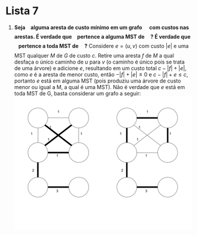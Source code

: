 # Lista 7

1. **Seja <img src="/P2/l7/tex/8cd34385ed61aca950a6b06d09fb50ac.svg?invert_in_darkmode&sanitize=true" align=middle width=7.654137149999991pt height=14.15524440000002pt/> alguma aresta de custo mínimo em um grafo <img src="/P2/l7/tex/5201385589993766eea584cd3aa6fa13.svg?invert_in_darkmode&sanitize=true" align=middle width=12.92464304999999pt height=22.465723500000017pt/> com custos nas arestas. É verdade que <img src="/P2/l7/tex/8cd34385ed61aca950a6b06d09fb50ac.svg?invert_in_darkmode&sanitize=true" align=middle width=7.654137149999991pt height=14.15524440000002pt/> pertence a alguma MST de <img src="/P2/l7/tex/5201385589993766eea584cd3aa6fa13.svg?invert_in_darkmode&sanitize=true" align=middle width=12.92464304999999pt height=22.465723500000017pt/>? É verdade que <img src="/P2/l7/tex/8cd34385ed61aca950a6b06d09fb50ac.svg?invert_in_darkmode&sanitize=true" align=middle width=7.654137149999991pt height=14.15524440000002pt/> pertence a toda MST de <img src="/P2/l7/tex/5201385589993766eea584cd3aa6fa13.svg?invert_in_darkmode&sanitize=true" align=middle width=12.92464304999999pt height=22.465723500000017pt/>?**
   Considere $e = (u,v)$ com custo $|e|$ e uma MST qualquer $M$ de $G$ de custo $c$. Retire uma aresta $f$ de $M$ a qual desfaça o único caminho de $u$ para $v$ (o caminho é único pois se trata de uma árvore) e adicione $e$, resultando em um custo total $c - |f| + |e|$, como $e$ é a aresta de menor custo, então $- |f| + |e| \leq 0$ e $c - |f| + e \leq c$, portanto $e$ está em alguma MST (pois produziu uma árvore de custo menor ou igual a M, a qual é uma MST).
   Não é verdade que $e$ está em toda MST de G, basta considerar um grafo a seguir:
   ![](media/EicNV.png)

